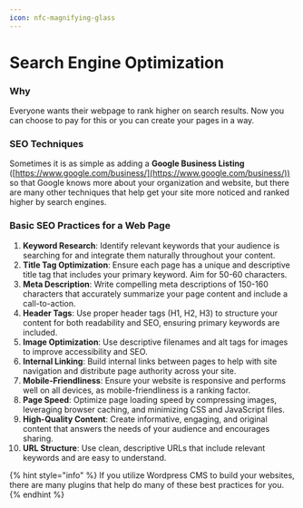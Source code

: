 ```yaml
---
icon: nfc-magnifying-glass
---
```


# Search Engine Optimization

### Why

Everyone wants their webpage to rank higher on search results. Now you can choose to pay for this or you can create your pages in a way.

### SEO Techniques

Sometimes it is as simple as adding a **Google Business Listing** ([https://www.google.com/business/](https://www.google.com/business/)) so that Google knows more about your organization and website, but there are many other techniques that help get your site more noticed and ranked higher by search engines.

### Basic SEO Practices for a Web Page

1. **Keyword Research**: Identify relevant keywords that your audience is searching for and integrate them naturally throughout your content.
2. **Title Tag Optimization**: Ensure each page has a unique and descriptive title tag that includes your primary keyword. Aim for 50-60 characters.
3. **Meta Description**: Write compelling meta descriptions of 150-160 characters that accurately summarize your page content and include a call-to-action.
4. **Header Tags**: Use proper header tags (H1, H2, H3) to structure your content for both readability and SEO, ensuring primary keywords are included.
5. **Image Optimization**: Use descriptive filenames and alt tags for images to improve accessibility and SEO.
6. **Internal Linking**: Build internal links between pages to help with site navigation and distribute page authority across your site.
7. **Mobile-Friendliness**: Ensure your website is responsive and performs well on all devices, as mobile-friendliness is a ranking factor.
8. **Page Speed**: Optimize page loading speed by compressing images, leveraging browser caching, and minimizing CSS and JavaScript files.
9. **High-Quality Content**: Create informative, engaging, and original content that answers the needs of your audience and encourages sharing.
10. **URL Structure**: Use clean, descriptive URLs that include relevant keywords and are easy to understand.

{% hint style="info" %}
If you utilize Wordpress CMS to build your websites, there are many plugins that help do many of these best practices for you.
{% endhint %}

